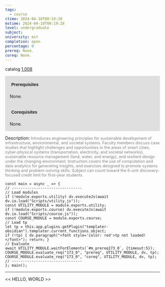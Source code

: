 ```yaml
---
tags:
  - course
ctime: 2024-04-18T00:19:28
mstime: 2024-04-18T00:19:28
level: undergraduate
subject: 
university: mit
completion: open
percentage: 0
prereq: None.
coreq: None.
---
```


catalog [1.008](http://student.mit.edu/catalog/m1a.html#1.008)

<span style="display: block; padding: 15px; background-color: rgb(100, 100, 100, 0.2);"><font id="m_prereq173_0" style="display: block; font-family: Arial, sans-serif; font-weight: bold; padding: 5px">Prerequisites</font><br><span id="prereq173_0">None.</span></span>
<span style="display: block; padding: 15px; background-color: rgb(100, 100, 100, 0.2);"><font id="m_coreq173_0" style="display: block; font-family: Arial, sans-serif; font-weight: bold; padding: 5px">Corequisites</font><br><span id="coreq173_0">None.</span></span>

<font style="">Description:</font>
<font style="color: grey; font-size: 0.8rem;">Introduces engineering principles for sustainable development of infrastructure, environmental, and societal systems. Faculty members discuss case studies that highlight challenges and opportunities in the areas of smart cities, cyber-physical systems (transportation, electricity, and societal networks), sustainable resource management (land, water, and energy), and resilient design under the changing environment. Instruction covers the use of computation and data analytics for generating insights, and exercises designed to promote systems thinking and problem-solving skills. Subject can count toward the 6-unit discovery-focused credit limit for first-year students.</font>

```dataviewjs
const main = async _ => {
// --------------------------------
// Load modules
if (!module.exports.utility) dv.executeJs(await dv.io.load("Scripts/utility.js"));
const UTILITY_MODULE = module.exports.utility;
if (!module.exports.course) dv.executeJs(await dv.io.load("Scripts/course.js"));
const COURSE_MODULE = module.exports.course;
// Load tp
let tp = this.app.plugins.getPlugin("templater-obsidian").templater.current_functions_object;
if (!tp) { dv.paragraph("<font style='color: red'>tp not loaded!</font>"); return; }
// Evaluate
await UTILITY_MODULE.waitForElements(`#m_prereq173_0`, {timeout:5});
COURSE_MODULE.evaluate_req("173_0", "prereq", UTILITY_MODULE, dv, tp);
COURSE_MODULE.evaluate_req("173_0", "coreq", UTILITY_MODULE, dv, tp);
// --------------------------------
}; main();
```

---

<< HELLO, WORLD >>
